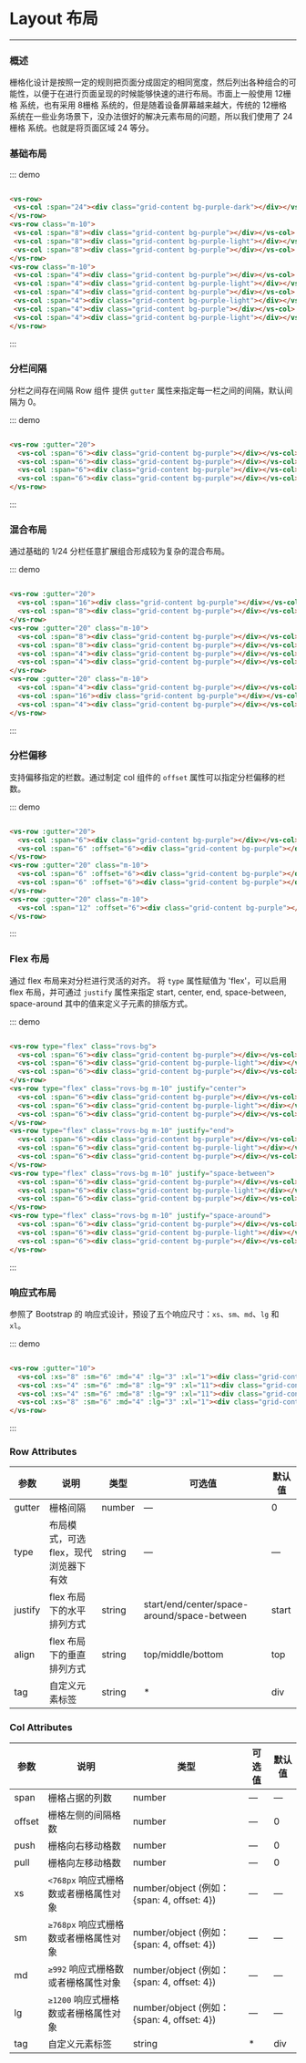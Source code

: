 # Layout 布局
----
### 概述
栅格化设计是按照一定的规则把页面分成固定的相同宽度，然后列出各种组合的可能性，以便于在进行页面呈现的时候能够快速的进行布局。市面上一般使用 12栅格 系统，也有采用 8栅格 系统的，但是随着设备屏幕越来越大，传统的 12栅格 系统在一些业务场景下，没办法很好的解决元素布局的问题，所以我们使用了 24栅格 系统。也就是将页面区域 24 等分。
### 基础布局
<div class="demo-block">
 <vs-row>
   <vs-col :span="24"><div class="grid-content bg-purple-dark"></div></vs-col>
 </vs-row>
 <vs-row class="m-10">
   <vs-col :span="8"><div class="grid-content bg-purple"></div></vs-col>
   <vs-col :span="8"><div class="grid-content bg-purple-light"></div></vs-col>
   <vs-col :span="8"><div class="grid-content bg-purple"></div></vs-col>
 </vs-row>
 <vs-row class="m-10">
   <vs-col :span="4"><div class="grid-content bg-purple"></div></vs-col>
   <vs-col :span="4"><div class="grid-content bg-purple-light"></div></vs-col>
   <vs-col :span="4"><div class="grid-content bg-purple"></div></vs-col>
   <vs-col :span="4"><div class="grid-content bg-purple-light"></div></vs-col>
   <vs-col :span="4"><div class="grid-content bg-purple"></div></vs-col>
   <vs-col :span="4"><div class="grid-content bg-purple-light"></div></vs-col>
 </vs-row>
</div>

::: demo
```html

<vs-row>
 <vs-col :span="24"><div class="grid-content bg-purple-dark"></div></vs-col>
</vs-row>
<vs-row class="m-10">
 <vs-col :span="8"><div class="grid-content bg-purple"></div></vs-col>
 <vs-col :span="8"><div class="grid-content bg-purple-light"></div></vs-col>
 <vs-col :span="8"><div class="grid-content bg-purple"></div></vs-col>
</vs-row>
<vs-row class="m-10">
 <vs-col :span="4"><div class="grid-content bg-purple"></div></vs-col>
 <vs-col :span="4"><div class="grid-content bg-purple-light"></div></vs-col>
 <vs-col :span="4"><div class="grid-content bg-purple"></div></vs-col>
 <vs-col :span="4"><div class="grid-content bg-purple-light"></div></vs-col>
 <vs-col :span="4"><div class="grid-content bg-purple"></div></vs-col>
 <vs-col :span="4"><div class="grid-content bg-purple-light"></div></vs-col>
</vs-row>

```
:::

### 分栏间隔

分栏之间存在间隔
Row 组件 提供 ```gutter``` 属性来指定每一栏之间的间隔，默认间隔为 0。

<div class="demo-block">
  <vs-row :gutter="20">
    <vs-col :span="6"><div class="grid-content bg-purple"></div></vs-col>
    <vs-col :span="6"><div class="grid-content bg-purple"></div></vs-col>
    <vs-col :span="6"><div class="grid-content bg-purple"></div></vs-col>
    <vs-col :span="6"><div class="grid-content bg-purple"></div></vs-col>
  </vs-row>
</div>

::: demo

```html

<vs-row :gutter="20">
  <vs-col :span="6"><div class="grid-content bg-purple"></div></vs-col>
  <vs-col :span="6"><div class="grid-content bg-purple"></div></vs-col>
  <vs-col :span="6"><div class="grid-content bg-purple"></div></vs-col>
  <vs-col :span="6"><div class="grid-content bg-purple"></div></vs-col>
</vs-row>

```

:::

### 混合布局

通过基础的 1/24 分栏任意扩展组合形成较为复杂的混合布局。

<div class="demo-block">
  <vs-row :gutter="20">
    <vs-col :span="16"><div class="grid-content bg-purple"></div></vs-col>
    <vs-col :span="8"><div class="grid-content bg-purple"></div></vs-col>
  </vs-row>
  <vs-row :gutter="20" class="m-10">
    <vs-col :span="8"><div class="grid-content bg-purple"></div></vs-col>
    <vs-col :span="8"><div class="grid-content bg-purple"></div></vs-col>
    <vs-col :span="4"><div class="grid-content bg-purple"></div></vs-col>
    <vs-col :span="4"><div class="grid-content bg-purple"></div></vs-col>
  </vs-row>
  <vs-row :gutter="20" class="m-10">
    <vs-col :span="4"><div class="grid-content bg-purple"></div></vs-col>
    <vs-col :span="16"><div class="grid-content bg-purple"></div></vs-col>
    <vs-col :span="4"><div class="grid-content bg-purple"></div></vs-col>
  </vs-row>
</div>

::: demo

```html

<vs-row :gutter="20">
  <vs-col :span="16"><div class="grid-content bg-purple"></div></vs-col>
  <vs-col :span="8"><div class="grid-content bg-purple"></div></vs-col>
</vs-row>
<vs-row :gutter="20" class="m-10">
  <vs-col :span="8"><div class="grid-content bg-purple"></div></vs-col>
  <vs-col :span="8"><div class="grid-content bg-purple"></div></vs-col>
  <vs-col :span="4"><div class="grid-content bg-purple"></div></vs-col>
  <vs-col :span="4"><div class="grid-content bg-purple"></div></vs-col>
</vs-row>
<vs-row :gutter="20" class="m-10">
  <vs-col :span="4"><div class="grid-content bg-purple"></div></vs-col>
  <vs-col :span="16"><div class="grid-content bg-purple"></div></vs-col>
  <vs-col :span="4"><div class="grid-content bg-purple"></div></vs-col>
</vs-row>

```

:::

### 分栏偏移

支持偏移指定的栏数。通过制定 col 组件的 ```offset``` 属性可以指定分栏偏移的栏数。

<div class="demo-block">
  <vs-row :gutter="20">
    <vs-col :span="6"><div class="grid-content bg-purple"></div></vs-col>
    <vs-col :span="6" :offset="6"><div class="grid-content bg-purple"></div></vs-col>
  </vs-row>
  <vs-row :gutter="20" class="m-10">
    <vs-col :span="6" :offset="6"><div class="grid-content bg-purple"></div></vs-col>
    <vs-col :span="6" :offset="6"><div class="grid-content bg-purple"></div></vs-col>
  </vs-row>
  <vs-row :gutter="20" class="m-10">
    <vs-col :span="12" :offset="6"><div class="grid-content bg-purple"></div></vs-col>
  </vs-row>
</div>

::: demo

```html

<vs-row :gutter="20">
  <vs-col :span="6"><div class="grid-content bg-purple"></div></vs-col>
  <vs-col :span="6" :offset="6"><div class="grid-content bg-purple"></div></vs-col>
</vs-row>
<vs-row :gutter="20" class="m-10">
  <vs-col :span="6" :offset="6"><div class="grid-content bg-purple"></div></vs-col>
  <vs-col :span="6" :offset="6"><div class="grid-content bg-purple"></div></vs-col>
</vs-row>
<vs-row :gutter="20" class="m-10">
  <vs-col :span="12" :offset="6"><div class="grid-content bg-purple"></div></vs-col>
</vs-row>

```

:::

### Flex 布局

通过 flex 布局来对分栏进行灵活的对齐。
将 ```type``` 属性赋值为 'flex'，可以启用 flex 布局，并可通过 ```justify``` 属性来指定 start, center, end, space-between, space-around 其中的值来定义子元素的排版方式。
<div class="demo-block">
  <vs-row type="flex" class="rovs-bg">
    <vs-col :span="6"><div class="grid-content bg-purple"></div></vs-col>
    <vs-col :span="6"><div class="grid-content bg-purple-light"></div></vs-col>
    <vs-col :span="6"><div class="grid-content bg-purple"></div></vs-col>
  </vs-row>
  <vs-row type="flex" class="rovs-bg m-10" justify="center">
    <vs-col :span="6"><div class="grid-content bg-purple"></div></vs-col>
    <vs-col :span="6"><div class="grid-content bg-purple-light"></div></vs-col>
    <vs-col :span="6"><div class="grid-content bg-purple"></div></vs-col>
  </vs-row>
  <vs-row type="flex" class="rovs-bg m-10" justify="end">
    <vs-col :span="6"><div class="grid-content bg-purple"></div></vs-col>
    <vs-col :span="6"><div class="grid-content bg-purple-light"></div></vs-col>
    <vs-col :span="6"><div class="grid-content bg-purple"></div></vs-col>
  </vs-row>
  <vs-row type="flex" class="rovs-bg m-10" justify="space-between">
    <vs-col :span="6"><div class="grid-content bg-purple"></div></vs-col>
    <vs-col :span="6"><div class="grid-content bg-purple-light"></div></vs-col>
    <vs-col :span="6"><div class="grid-content bg-purple"></div></vs-col>
  </vs-row>
  <vs-row type="flex" class="rovs-bg m-10" justify="space-around">
    <vs-col :span="6"><div class="grid-content bg-purple"></div></vs-col>
    <vs-col :span="6"><div class="grid-content bg-purple-light"></div></vs-col>
    <vs-col :span="6"><div class="grid-content bg-purple"></div></vs-col>
  </vs-row>
</div>

::: demo

```html

<vs-row type="flex" class="rovs-bg">
  <vs-col :span="6"><div class="grid-content bg-purple"></div></vs-col>
  <vs-col :span="6"><div class="grid-content bg-purple-light"></div></vs-col>
  <vs-col :span="6"><div class="grid-content bg-purple"></div></vs-col>
</vs-row>
<vs-row type="flex" class="rovs-bg m-10" justify="center">
  <vs-col :span="6"><div class="grid-content bg-purple"></div></vs-col>
  <vs-col :span="6"><div class="grid-content bg-purple-light"></div></vs-col>
  <vs-col :span="6"><div class="grid-content bg-purple"></div></vs-col>
</vs-row>
<vs-row type="flex" class="rovs-bg m-10" justify="end">
  <vs-col :span="6"><div class="grid-content bg-purple"></div></vs-col>
  <vs-col :span="6"><div class="grid-content bg-purple-light"></div></vs-col>
  <vs-col :span="6"><div class="grid-content bg-purple"></div></vs-col>
</vs-row>
<vs-row type="flex" class="rovs-bg m-10" justify="space-between">
  <vs-col :span="6"><div class="grid-content bg-purple"></div></vs-col>
  <vs-col :span="6"><div class="grid-content bg-purple-light"></div></vs-col>
  <vs-col :span="6"><div class="grid-content bg-purple"></div></vs-col>
</vs-row>
<vs-row type="flex" class="rovs-bg m-10" justify="space-around">
  <vs-col :span="6"><div class="grid-content bg-purple"></div></vs-col>
  <vs-col :span="6"><div class="grid-content bg-purple-light"></div></vs-col>
  <vs-col :span="6"><div class="grid-content bg-purple"></div></vs-col>
</vs-row>

```

:::

### 响应式布局

参照了 Bootstrap 的 响应式设计，预设了五个响应尺寸：```xs```、```sm```、```md```、```lg``` 和 ```xl```。
<div class="demo-block">
  <vs-row :gutter="10">
    <vs-col :xs="8" :sm="6" :md="4" :lg="3" :xl="1"><div class="grid-content bg-purple"></div></vs-col>
    <vs-col :xs="4" :sm="6" :md="8" :lg="9" :xl="11"><div class="grid-content bg-purple-light"></div></vs-col>
    <vs-col :xs="4" :sm="6" :md="8" :lg="9" :xl="11"><div class="grid-content bg-purple"></div></vs-col>
    <vs-col :xs="8" :sm="6" :md="4" :lg="3" :xl="1"><div class="grid-content bg-purple-light"></div></vs-col>
  </vs-row>
</div>


::: demo
```html

<vs-row :gutter="10">
  <vs-col :xs="8" :sm="6" :md="4" :lg="3" :xl="1"><div class="grid-content bg-purple"></div></vs-col>
  <vs-col :xs="4" :sm="6" :md="8" :lg="9" :xl="11"><div class="grid-content bg-purple-light"></div></vs-col>
  <vs-col :xs="4" :sm="6" :md="8" :lg="9" :xl="11"><div class="grid-content bg-purple"></div></vs-col>
  <vs-col :xs="8" :sm="6" :md="4" :lg="3" :xl="1"><div class="grid-content bg-purple-light"></div></vs-col>
</vs-row>

```

:::

### Row Attributes

| 参数      | 说明          | 类型      | 可选值                           | 默认值  |
|---------- |-------------- |---------- |--------------------------------  |-------- |
| gutter | 栅格间隔 | number | — | 0 |
| type | 布局模式，可选 flex，现代浏览器下有效 | string | — | — |
| justify | flex 布局下的水平排列方式 | string | start/end/center/space-around/space-between | start |
| align | flex 布局下的垂直排列方式 | string | top/middle/bottom | top |
| tag | 自定义元素标签 | string | * | div |

### Col Attributes
| 参数      | 说明          | 类型      | 可选值                           | 默认值  |
|---------- |-------------- |---------- |--------------------------------  |-------- |
| span | 栅格占据的列数 | number | — | — |
| offset | 栅格左侧的间隔格数 | number | — | 0 |
| push |  栅格向右移动格数 | number | — | 0 |
| pull |  栅格向左移动格数 | number | — | 0 |
| xs | `<768px` 响应式栅格数或者栅格属性对象 | number/object (例如： {span: 4, offset: 4}) | — | — |
| sm | `≥768px` 响应式栅格数或者栅格属性对象 | number/object (例如： {span: 4, offset: 4}) | — | — |
| md | `≥992` 响应式栅格数或者栅格属性对象 | number/object (例如： {span: 4, offset: 4}) | — | — |
| lg | `≥1200` 响应式栅格数或者栅格属性对象 | number/object (例如： {span: 4, offset: 4}) | — | — |
| tag | 自定义元素标签 | string | * | div |

